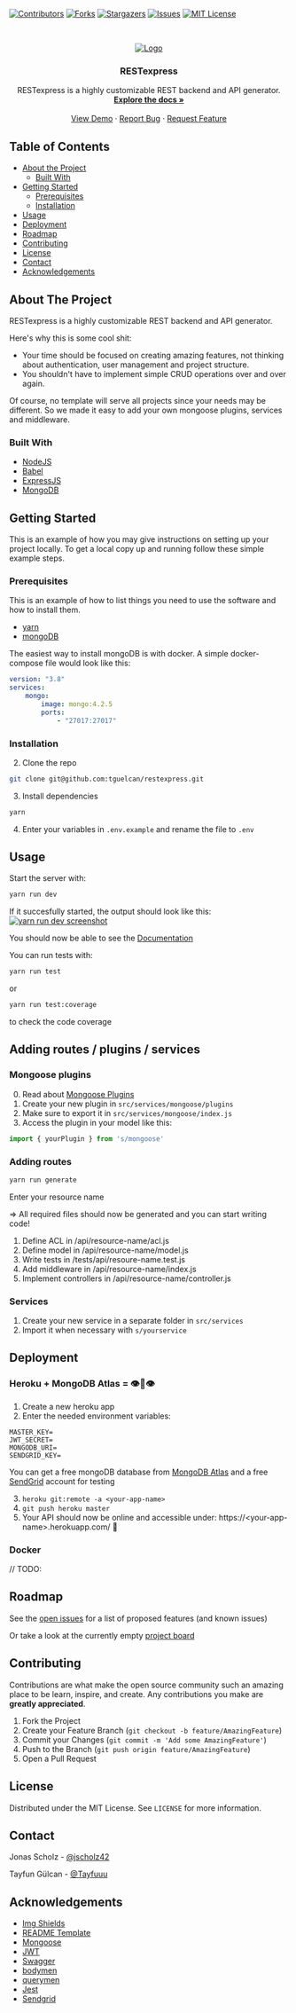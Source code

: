 [![Contributors][contributors-shield]][contributors-url]
[![Forks][forks-shield]][forks-url]
[![Stargazers][stars-shield]][stars-url]
[![Issues][issues-shield]][issues-url]
[![MIT License][license-shield]][license-url]


<!-- PROJECT LOGO -->
<br />
<p align="center">
  <a href="https://github.com/tguelcan/restexpress">
    <img src="https://fontmeme.com/permalink/200630/49d0f80c2242a75c9fe95ca87134c7cb.png" alt="Logo">
  </a>

  <h3 align="center">RESTexpress</h3>

  <p align="center">
    RESTexpress is a highly customizable REST backend and API generator.
    <br />
    <a href="https://github.com/tguelcan/restexpress"><strong>Explore the docs »</strong></a>
    <br />
    <br />
    <a href="https://github.com/tguelcan/restexpress">View Demo</a>
    ·
    <a href="https://github.com/tguelcan/restexpress/issues">Report Bug</a>
    ·
    <a href="https://github.com/tguelcan/restexpress/issues">Request Feature</a>
  </p>
</p>



<!-- TABLE OF CONTENTS -->
## Table of Contents

* [About the Project](#about-the-project)
  * [Built With](#built-with)
* [Getting Started](#getting-started)
  * [Prerequisites](#prerequisites)
  * [Installation](#installation)
* [Usage](#usage)
* [Deployment](#usage)
* [Roadmap](#roadmap)
* [Contributing](#contributing)
* [License](#license)
* [Contact](#contact)
* [Acknowledgements](#acknowledgements)



<!-- ABOUT THE PROJECT -->
## About The Project

RESTexpress is a highly customizable REST backend and API generator.

Here's why this is some cool shit:
* Your time should be focused on creating amazing features, not thinking about authentication, user management and project structure.
* You shouldn't have to implement simple CRUD operations over and over again.

Of course, no template will serve all projects since your needs may be different. So we made it easy to add your own mongoose plugins, services and middleware.


### Built With
* [NodeJS](https://nodejs.org)
* [Babel](https://babeljs.io)
* [ExpressJS](https://expressjs.com)
* [MongoDB](https://mongodb.com)


<!-- GETTING STARTED -->
## Getting Started

This is an example of how you may give instructions on setting up your project locally.
To get a local copy up and running follow these simple example steps.

### Prerequisites

This is an example of how to list things you need to use the software and how to install them.
* [yarn](https://classic.yarnpkg.com/en/docs/install/#debian-stable)
* [mongoDB](https://docs.mongodb.com/manual/installation/)

The easiest way to install mongoDB is with docker. A simple docker-compose file would look like this:
```yml
version: "3.8"
services:
    mongo:
        image: mongo:4.2.5
        ports:
            - "27017:27017"
```
### Installation

2. Clone the repo
```sh
git clone git@github.com:tguelcan/restexpress.git
```
3. Install dependencies
```sh
yarn
```
4. Enter your variables in `.env.example` and rename the file to `.env`


<!-- USAGE EXAMPLES -->
## Usage

Start the server with:
```sh
yarn run dev
```
If it succesfully started, the output should look like this:
[![yarn run dev screenshot][yarn-run-dev-screenshot]](http://0.0.0.0:8080)


You should now be able to see the [Documentation](http://0.0.0.0:8080/docs)


You can run tests with:
```sh
yarn run test
```
or
```sh
yarn run test:coverage
```
to check the code coverage

## Adding routes / plugins / services

### Mongoose plugins

0. Read about [Mongoose Plugins](https://mongoosejs.com/docs/plugins.html)
1. Create your new plugin in `src/services/mongoose/plugins`
2. Make sure to export it in `src/services/mongoose/index.js`
3. Access the plugin in your model like this:
```js
import { yourPlugin } from 's/mongoose'
```

### Adding routes

```sh
yarn run generate
```
Enter your resource name

=> All required files should now be generated and you can start writing code!

1. Define ACL in /api/resource-name/acl.js
2. Define model in /api/resource-name/model.js
3. Write tests in /tests/api/resoure-name.test.js
4. Add middleware in /api/resource-name/index.js
5. Implement controllers in /api/resource-name/controller.js


### Services
1. Create your new service in a separate folder in `src/services`
2. Import it when necessary with `s/yourservice`

<!-- Deployment -->
## Deployment

### Heroku + MongoDB Atlas = 👁👄👁

1. Create a new heroku app
2. Enter the needed environment variables:
```
MASTER_KEY=
JWT_SECRET=
MONGODB_URI=
SENDGRID_KEY=
```
You can get a free mongoDB database from [MongoDB Atlas](https://www.mongodb.com/cloud/atlas) and a free [SendGrid](https://sendgrid.com/) account for testing

3. `heroku git:remote -a <your-app-name>`
4. `git push heroku master`
5. Your API should now be online and accessible under: https://\<your-app-name>.herokuapp.com/ 🥳

### Docker

// TODO:

<!-- ROADMAP -->
## Roadmap

See the [open issues](https://github.com/tguelcan/restexpress/issues) for a list of proposed features (and known issues)

Or take a look at the currently empty [project board](https://github.com/tguelcan/restexpress/projects/1)


<!-- CONTRIBUTING -->
## Contributing

Contributions are what make the open source community such an amazing place to be learn, inspire, and create. Any contributions you make are **greatly appreciated**.

1. Fork the Project
2. Create your Feature Branch (`git checkout -b feature/AmazingFeature`)
3. Commit your Changes (`git commit -m 'Add some AmazingFeature'`)
4. Push to the Branch (`git push origin feature/AmazingFeature`)
5. Open a Pull Request



<!-- LICENSE -->
## License

Distributed under the MIT License. See `LICENSE` for more information.


<!-- CONTACT -->
## Contact

Jonas Scholz - [@jscholz42](https://twitter.com/jscholz42)

Tayfun Gülcan - [@Tayfuuu](https://twitter.com/Tayfuuu)


<!-- ACKNOWLEDGEMENTS -->
## Acknowledgements
* [Img Shields](https://shields.io)
* [README Template](https://github.com/othneildrew/Best-README-Template)
* [Mongoose](https://github.com/Automattic/mongoose)
* [JWT](https://jwt.io/)
* [Swagger](https://swagger.io)
* [bodymen](https://github.com/diegohaz/bodymen)
* [querymen](https://github.com/diegohaz/querymen)
* [Jest](https://jestjs.io)
* [Sendgrid](https://sendgrid.com/)


[contributors-shield]: https://img.shields.io/github/contributors/tguelcan/restexpress.svg?style=flat-square
[contributors-url]: https://github.com/tguelcan/restexpress/graphs/contributors
[forks-shield]: https://img.shields.io/github/forks/tguelcan/restexpress.svg?style=flat-square
[forks-url]: https://github.com/tguelcan/restexpress/network/members
[stars-shield]: https://img.shields.io/github/stars/tguelcan/restexpress.svg?style=flat-square
[stars-url]: https://github.com/tguelcan/restexpress/stargazers
[issues-shield]: https://img.shields.io/github/issues/tguelcan/restexpress.svg?style=flat-square
[issues-url]: https://github.com/tguelcan/restexpress/issues
[license-shield]: https://img.shields.io/github/license/tguelcan/restexpress.svg?style=flat-square
[license-url]: https://github.com/tguelcan/restexpress/blob/master/LICENSE.md
[yarn-run-dev-screenshot]: images/yarn-run-dev-screenshot.png
